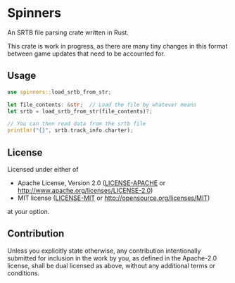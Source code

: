 # Spinners
An SRTB file parsing crate written in Rust.

This crate is work in progress, as there are many tiny changes in this format between game updates that need to be accounted for.

## Usage

```rust
use spinners::load_srtb_from_str;

let file_contents: &str;  // Load the file by whatever means
let srtb = load_srtb_from_str(file_contents)?;

// You can then read data from the srtb file
println!("{}", srtb.track_info.charter);
```

## License

Licensed under either of

 * Apache License, Version 2.0
   ([LICENSE-APACHE](LICENSE-APACHE) or http://www.apache.org/licenses/LICENSE-2.0)
 * MIT license
   ([LICENSE-MIT](LICENSE-MIT) or http://opensource.org/licenses/MIT)

at your option.

## Contribution

Unless you explicitly state otherwise, any contribution intentionally submitted
for inclusion in the work by you, as defined in the Apache-2.0 license, shall be
dual licensed as above, without any additional terms or conditions.
